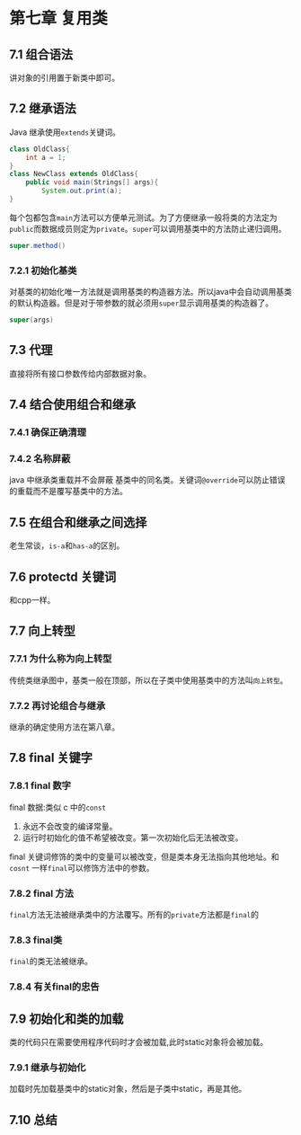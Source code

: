 # 第七章 复用类

## 7.1 组合语法
讲对象的引用置于新类中即可。

## 7.2 继承语法

Java 继承使用`extends`关键词。

```java
class OldClass{
    int a = 1;
}
class NewClass extends OldClass{
    public void main(Strings[] args){
        System.out.print(a);
}
```

每个包都包含`main`方法可以方便单元测试。为了方便继承一般将类的方法定为`public`而数据成员则定为`private`。`super`可以调用基类中的方法防止递归调用。
```java
super.method()
```

### 7.2.1 初始化基类
对基类的初始化唯一方法就是调用基类的构造器方法。所以java中会自动调用基类的默认构造器。但是对于带参数的就必须用`super`显示调用基类的构造器了。
```java
super(args)
```

## 7.3 代理
直接将所有接口参数传给内部数据对象。

## 7.4 结合使用组合和继承
### 7.4.1 确保正确清理 

### 7.4.2 名称屏蔽
java 中继承类重载并不会屏蔽 基类中的同名类。关键词`@override`可以防止错误的重载而不是覆写基类中的方法。

## 7.5 在组合和继承之间选择
老生常谈，`is-a`和`has-a`的区别。

## 7.6 protectd 关键词
和cpp一样。

## 7.7 向上转型
### 7.7.1 为什么称为向上转型
传统类继承图中，基类一般在顶部，所以在子类中使用基类中的方法叫`向上转型`。
### 7.7.2 再讨论组合与继承
继承的确定使用方法在第八章。

## 7.8 final 关键字

### 7.8.1 final 数字
final 数据:类似 c 中的`const`
1. 永远不会改变的编译常量。
2. 运行时初始化的值不希望被改变。第一次初始化后无法被改变。

final 关键词修饰的类中的变量可以被改变，但是类本身无法指向其他地址。和`cosnt` 一样`final`可以修饰方法中的参数。

### 7.8.2 final 方法
`final`方法无法被继承类中的方法覆写。所有的`private`方法都是`final`的

### 7.8.3 final类
`final`的类无法被继承。

### 7.8.4 有关final的忠告

## 7.9 初始化和类的加载
类的代码只在需要使用程序代码时才会被加载,此时static对象将会被加载。

### 7.9.1 继承与初始化
加载时先加载基类中的static对象，然后是子类中static，再是其他。

## 7.10 总结
